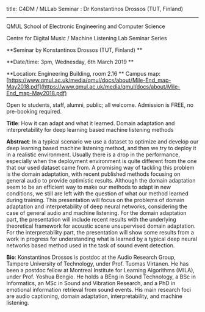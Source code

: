 title: C4DM / MLLab Seminar : Dr Konstantinos Drossos (TUT, Finland)

-----------------

QMUL School of Electronic Engineering and Computer Science

Centre for Digital Music / Machine Listening Lab Seminar Series

**Seminar by Konstantinos Drossos (TUT, Finland) **

**Date/time: 3pm, Wednesday, 6th March 2019 **

**Location: Engineering Building, room 2.16 **
Campus map: [https://www.qmul.ac.uk/media/qmul/docs/about/Mile-End_map-May2018.pdf](https://www.qmul.ac.uk/media/qmul/docs/about/Mile-End_map-May2018.pdf)

Open to students, staff, alumni, public; all welcome.
Admission is FREE, no pre-booking required.

<b>Title</b>: How it can adapt and what it learned. Domain adaptation and interpretability for deep learning based machine listening methods

<b>Abstract</b>:
In a typical scenario we use a dataset to optimize and develop our deep learning based machine listening method, and then we try to deploy it in a realistic environment. Usually there is a drop in the performance, especially when the deployment environment is quite different from the one that our used dataset came from. A promising way of tackling this problem is the domain adaptation, with recent published methods focusing on general audio to provide optimistic results. Although the domain adaptation seem to be an efficient way to make our methods to adapt in new conditions, we still are left with the question of what our method learned during training. This presentation will focus on the problems of domain adaptation and interpretability of deep neural networks, considering the case of general audio and machine listening. For the domain adaptation part, the presentation will include recent results with the underlying theoretical framework for acoustic scene unsupervised domain adaptation. For the interpretability part, the presentation will show some results from a work in progress for understanding what is learned by a typical deep neural networks based method used in the task of sound event detection.

<b>Bio</b>:
Konstantinos Drossos is postdoc at the Audio Research Group, Tampere University of Technology, under Prof. Tuomas Virtanen. He has been a postdoc fellow at Montreal Institute for Learning Algorithms (MILA), under Prof. Yoshua Bengio. He holds a BEng in Sound Technology, a BSc in Informatics, an MSc in Sound and Vibration Research, and a PhD in emotional information retrieval from sound events. His main research foci are audio captioning, domain adaptation, interpretability, and machine listening.
